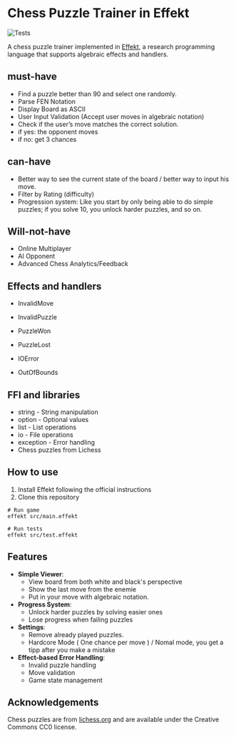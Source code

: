 # Chess Puzzle Trainer in Effekt

![Tests](https://github.com/zaryar/EffektChess/workflows/Effekt%20Tests/badge.svg)

A chess puzzle trainer implemented in [Effekt](https://github.com/effekt-lang/effekt), a research programming language that supports algebraic effects and handlers.


## must-have

- Find a puzzle better than 90 and select one randomly.
- Parse FEN Notation
- Display Board as ASCII
- User Input Validation (Accept user moves in algebraic notation)
- Check if the user’s move matches the correct solution.
- if yes: the opponent moves
- if no: get 3 chances

## can-have

- Better way to see the current state of the board / better way to input his move.
- Filter by Rating (difficulty) 
- Progression system: Like you start by only being able to do simple puzzles; if you solve 10, you unlock harder puzzles, and so on.

## Will-not-have

- Online Multiplayer
- AI Opponent
- Advanced Chess Analytics/Feedback

## Effects and handlers

- InvalidMove
- InvalidPuzzle
- PuzzleWon
- PuzzleLost

- IOError
- OutOfBounds


## FFI and libraries

- string - String manipulation
- option - Optional values
- list - List operations
- io - File operations
- exception - Error handling
- Chess puzzles from Lichess

## How to use
1. Install Effekt following the official instructions
2. Clone this repository
```# Install dependencies
# Run game
effekt src/main.effekt

# Run tests
effekt src/test.effekt
```

## Features

- **Simple Viewer**:
   - View board from both white and black's perspective
   - Show the last move from the enemie
   - Put in your move with algebraic notation.
- **Progress System**: 
  - Unlock harder puzzles by solving easier ones
  - Lose progress when failing puzzles
- **Settings**: 
  - Remove already played puzzles.
  - Hardcore Mode ( One chance per move ) / Nomal mode, you get a tipp after you make a mistake
- **Effect-based Error Handling**:
  - Invalid puzzle handling
  - Move validation
  - Game state management

## Acknowledgements
Chess puzzles are from [lichess.org](https://database.lichess.org/#puzzles) and are available under the Creative Commons CC0 license.


